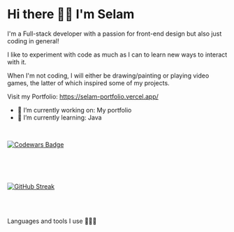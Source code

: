 # Hi there 👋🏾 I'm Selam 

I'm a Full-stack developer with a passion for front-end design but also just coding in general! <br>

I like to experiment with code as much as I can to learn new ways to interact with it.<br>

When I'm not coding, I will either be drawing/painting or playing video games, the latter of which inspired some of my projects.<br>

Visit my Portfolio: https://selam-portfolio.vercel.app/
<br>
- 🔭 I’m currently working on: My portfolio
- 🌱 I’m currently learning: Java
<br>

 [![Codewars Badge](https://www.codewars.com/users/Selamkd/badges/large)](https://www.codewars.com/users/Selamkd)
 <br>
 <br>
 


<br>
<br>

[![GitHub Streak](https://streak-stats.demolab.com?user=Selamkd&theme=dark&hide_border=true&border_radius=5&exclude_days=Sat)](https://git.io/streak-stats)


<br>
<br>
 
Languages and tools I use 🧚🏾‍♀️
  <link rel="stylesheet" type='text/css' href="https://cdn.jsdelivr.net/gh/devicons/devicon@latest/devicon.min.css" />
  
   <i class="devicon-tailwindcss-original colored"></i>
          
          
          

<br>
<br>

          
          

          
          






<!--
**Selamkd/selamkd** is a ✨ _special_ ✨ repository because its `README.md` (this file) appears on your GitHub profile.



Here are some ideas to get you started:

- 🔭 I’m currently working on ...
- 🌱 I’m currently learning ...
- 👯 I’m looking to collaborate on ...
- 🤔 I’m looking for help with ...
- 💬 Ask me about ...
- 📫 How to reach me: ...
- 😄 Pronouns: ...
- ⚡ Fun fact: ...
-->
